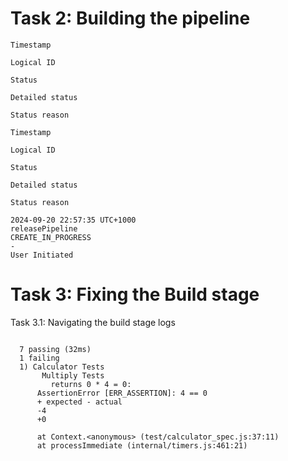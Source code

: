 

# Task 2: Building the pipeline


```
Timestamp
	
Logical ID
	
Status
	
Detailed status
	
Status reason

Timestamp
	
Logical ID
	
Status
	
Detailed status
	
Status reason

2024-09-20 22:57:35 UTC+1000
releasePipeline
CREATE_IN_PROGRESS
-
User Initiated
```


# Task 3: Fixing the Build stage

Task 3.1: Navigating the build stage logs



```

  7 passing (32ms)
  1 failing
  1) Calculator Tests
       Multiply Tests
         returns 0 * 4 = 0:
      AssertionError [ERR_ASSERTION]: 4 == 0
      + expected - actual
      -4
      +0
      
      at Context.<anonymous> (test/calculator_spec.js:37:11)
      at processImmediate (internal/timers.js:461:21)
```
